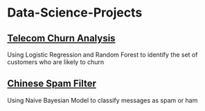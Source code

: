 # Data-Science-Projects


## [Telecom Churn Analysis](https://github.com/BeckyChau/Data-Science-Projects/tree/master/Telecom%20Churn%20Analysis)
Using Logistic Regression and Random Forest to identify the set of customers who are likely to churn

## [Chinese Spam Filter](https://github.com/BeckyChau/Data-Science-Projects/tree/master/Chinese%20Spam%20Filter)
Using Naive Bayesian Model to classify messages as spam or ham 
